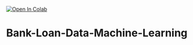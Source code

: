 [![Open In Colab](https://colab.research.google.com/assets/colab-badge.svg)](https://colab.research.google.com/github/ayushman1024/Bank-Loan-Data-Machine-Learning/blob/master/Smarter-ML0101EN-Proj-Loan-Ayushman.ipynb)
# Bank-Loan-Data-Machine-Learning
